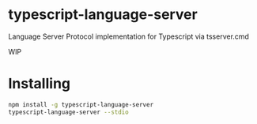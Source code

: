 # typescript-language-server
Language Server Protocol implementation for Typescript via tsserver.cmd

WIP

# Installing

```sh
npm install -g typescript-language-server
typescript-language-server --stdio
```